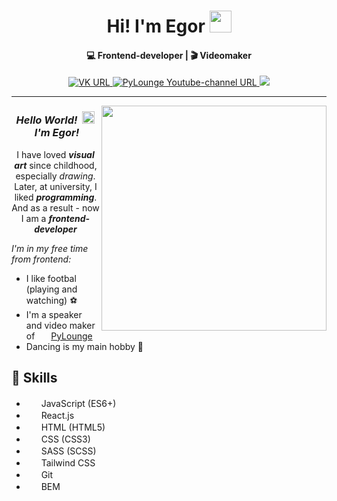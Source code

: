 <div align="center">
  <h1>
    <span>Hi! I'm Egor<span>
    <img src="https://media.giphy.com/media/w1OBpBd7kJqHrJnJ13/giphy.gif" width="35px">
  </h1>
</div>
<h4 align="center">💻 Frontend-developer | 🎬 Videomaker</h4>
<div align="center">
  <a href="https://vk.com/egoromanoff_off">
    <img alt="VK URL" src="https://img.shields.io/badge/вконтакте-0076FE?logo=vk&logoColor=white&style=for-the-badge">
  </a>
  <a href="https://www.youtube.com/channel/UCru5FZQN_Xa0tKfrBqUIcng">
    <img alt="PyLounge Youtube-channel URL" src="https://img.shields.io/badge/PyLounge-FF0000?logo=youtube&logoColor=white&style=for-the-badge">
  </a>
  <a href="https://egoromanoff.github.io/rsschool-cv/cv">
    <img aly="My CV URL" src="https://img.shields.io/badge/my_cv-darkgreen?&style=for-the-badge">
  </a>
</div>

---

<img align="right" src="https://media.giphy.com/media/qgQUggAC3Pfv687qPC/giphy.gif" width="360px">

<div align="center">
  <h3>
    <b><i>Hello World!</i></b>&nbsp;
    <img src="https://media.giphy.com/media/yo1whaKkz38ME/giphy.gif" width="20px">
    &nbsp;<b><i>I'm Egor!</i></b>
  </h3>
</div>
<p align="center">
  I have loved <b><i>visual art</i></b> since childhood, especially <i>drawing</i>.<br>
  Later, at university, I liked <b><i>programming</i></b>.<br>
  And as a result - now I am a <b><i>frontend-developer</i></b><br>
</p>
    
*I'm in my free time from frontend:*
<ul>
  <li>I like footbal (playing and watching) ⚽</li>
  <li>
    I'm a speaker and video maker of&nbsp;
    <img src="https://user-images.githubusercontent.com/67374276/189124104-11382fec-59c8-43c8-93ef-faaa41125d3f.png" height="14px">
    <a href="https://www.youtube.com/channel/UCru5FZQN_Xa0tKfrBqUIcng">PyLounge</a>
  </li>
  <li>Dancing is my main hobby 🏃</li>
</ul>
  

## 💪 Skills
* <img src="https://user-images.githubusercontent.com/67374276/189121602-24495555-ae90-4437-9816-69b235e393d0.svg" height="16px">&nbsp;&nbsp;JavaScript (ES6+)
* <img src="https://user-images.githubusercontent.com/67374276/189122452-63ab17af-0be2-40bf-aec0-28e808f7d8b6.svg" height="16px">&nbsp;&nbsp;React.js
* <img src="https://user-images.githubusercontent.com/67374276/189119897-4490f0a8-56a6-4867-88e1-c480f38e3f3a.svg" height="16px">&nbsp;&nbsp;HTML (HTML5)
* <img src="https://user-images.githubusercontent.com/67374276/189121100-5a76fc9d-f5f2-4a33-af20-0ff6d7229dca.svg" height="16px">&nbsp;&nbsp;CSS (CSS3)
* <img src="https://user-images.githubusercontent.com/67374276/189132177-5e2aff67-65bc-4fd0-8ae2-ecb9997f057a.svg" height="16px">&nbsp;&nbsp;SASS (SCSS)
* <img src="https://user-images.githubusercontent.com/67374276/189133214-0f4d9d29-d6ac-4e2a-b22c-529e608a3b3d.svg" height="16px">&nbsp;&nbsp;Tailwind CSS
* <img src="https://user-images.githubusercontent.com/67374276/189131634-0fa2b06c-2bfb-4acb-9957-7f7aa49a2176.svg" height="16px">&nbsp;&nbsp;Git
* <img src="https://user-images.githubusercontent.com/67374276/189135210-314c1df2-91ce-4674-a9dc-c708d532e7da.svg" height="16px">&nbsp;&nbsp;BEM




